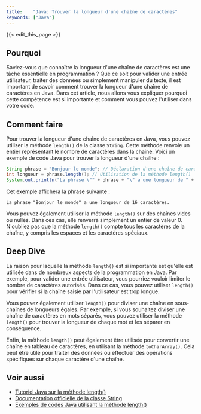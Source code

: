 ```yaml
---
title:    "Java: Trouver la longueur d'une chaîne de caractères"
keywords: ["Java"]
---
```


{{< edit_this_page >}}

## Pourquoi

Saviez-vous que connaître la longueur d'une chaîne de caractères est une tâche essentielle en programmation ? Que ce soit pour valider une entrée utilisateur, traiter des données ou simplement manipuler du texte, il est important de savoir comment trouver la longueur d'une chaîne de caractères en Java. Dans cet article, nous allons vous expliquer pourquoi cette compétence est si importante et comment vous pouvez l'utiliser dans votre code.

## Comment faire

Pour trouver la longueur d'une chaîne de caractères en Java, vous pouvez utiliser la méthode `length()` de la classe `String`. Cette méthode renvoie un entier représentant le nombre de caractères dans la chaîne. Voici un exemple de code Java pour trouver la longueur d'une chaîne :

```Java
String phrase = "Bonjour le monde"; // Déclaration d'une chaîne de caractères
int longueur = phrase.length(); // Utilisation de la méthode length()
System.out.println("La phrase \"" + phrase + "\" a une longueur de " + longueur + " caractères.");
```

Cet exemple affichera la phrase suivante :

```
La phrase "Bonjour le monde" a une longueur de 16 caractères.
```

Vous pouvez également utiliser la méthode `length()` sur des chaînes vides ou nulles. Dans ces cas, elle renverra simplement un entier de valeur 0. N'oubliez pas que la méthode `length()` compte tous les caractères de la chaîne, y compris les espaces et les caractères spéciaux.

## Deep Dive

La raison pour laquelle la méthode `length()` est si importante est qu'elle est utilisée dans de nombreux aspects de la programmation en Java. Par exemple, pour valider une entrée utilisateur, vous pourriez vouloir limiter le nombre de caractères autorisés. Dans ce cas, vous pouvez utiliser `length()` pour vérifier si la chaîne saisie par l'utilisateur est trop longue.

Vous pouvez également utiliser `length()` pour diviser une chaîne en sous-chaînes de longueurs égales. Par exemple, si vous souhaitez diviser une chaîne de caractères en mots séparés, vous pouvez utiliser la méthode `length()` pour trouver la longueur de chaque mot et les séparer en conséquence.

Enfin, la méthode `length()` peut également être utilisée pour convertir une chaîne en tableau de caractères, en utilisant la méthode `toCharArray()`. Cela peut être utile pour traiter des données ou effectuer des opérations spécifiques sur chaque caractère d'une chaîne.

## Voir aussi

- [Tutoriel Java sur la méthode length()](https://docs.oracle.com/javase/tutorial/java/data/strings.html)
- [Documentation officielle de la classe String](https://docs.oracle.com/javase/8/docs/api/java/lang/String.html)
- [Exemples de codes Java utilisant la méthode length()](https://www.guru99.com/string-length-method-java.html)